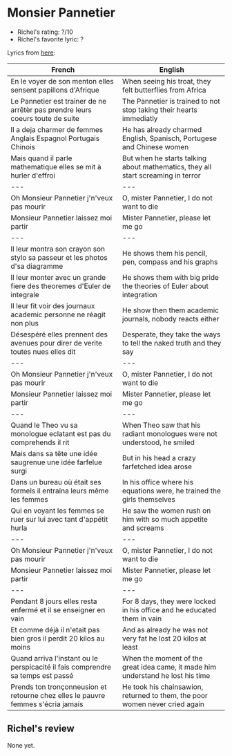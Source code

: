 # Monsier Pannetier

 * Richel's rating: ?/10
 * Richel's favorite lyric: ?

Lyrics from [here](https://github.com/richelbilderbeek/music/blob/master/MonsieurPannetier.md):

French|English
---|---
En le voyer de son menton elles sensent papillons d'Afrique | When seeing his troat, they felt butterflies from Africa
Le Pannetier est trainer de ne arrêtèr pas prendre leurs coeurs toute de suite | The Pannetier is trained to not stop taking their hearts immediatly 
Il a deja charmer de femmes Anglais Espagnol Portugais Chinois | He has already charmed English, Spanisch, Portugese and Chinese women 
Mais quand il parle mathematique elles se mit à hurler d'effroi | But when he starts talking about mathematics, they all start screaming in terror
---|---
Oh Monsieur Pannetier j'n'veux pas mourir | O, mister Pannetier, I do not want to die
Monsieur Pannetier laissez moi partir | Mister Pannetier, please let me go
---|---
Il leur montra son crayon son stylo sa passeur et les photos d'sa diagramme | He shows them his pencil, pen, compass and his graphs 
Il leur monter avec un grande fiere des theoremes d'Euler de integrale | He shows them with big pride the theories of Euler about integration
Il leur fit voir des journaux academic personne ne réagit non plus | He show then them academic journals, nobody reacts either  
Désespéré elles prennent des avenues pour direr de verite toutes nues elles dit | Desperate, they take the ways to tell the naked truth and they say
---|---
Oh Monsieur Pannetier j'n'veux pas mourir | O, mister Pannetier, I do not want to die
Monsieur Pannetier laissez moi partir | Mister Pannetier, please let me go
---|---
Quand le Theo vu sa monologue eclatant est pas du comprehends il rit | When Theo saw that his radiant monologues were not understood, he smiled
Mais dans sa tête une idée saugrenue une idée farfelue surgi | But in his head a crazy farfetched idea arose
Dans un bureau où était ses formels il entraîna leurs même les femmes | In his office where his equations were, he trained the girls themselves
Qui en voyant les femmes se ruer sur lui avec tant d'appétit hurla | He saw the women rush on him with so much appetite and screams
---|---
Oh Monsieur Pannetier j'n'veux pas mourir | O, mister Pannetier, I do not want to die
Monsieur Pannetier laissez moi partir | Mister Pannetier, please let me go
---|---
Pendant 8 jours elles resta enfermé et il se enseigner en vain | For 8 days, they were locked in his office and he educated them in vain 
Et comme déjà il n'etait pas bien gros il perdit 20 kilos au moins | And as already he was not very fat he lost 20 kilos at least
Quand arriva l'instant ou le perspicacité il fais comprendre sa temps est passé | When the moment of the great idea came, it made him understand he lost his time 
Prends ton tronçonneusion et retourne chez elles le pauvre femmes s'écria jamais | He took his chainsawion, returned to them, the poor women never cried again 


## Richel's review

None yet.
